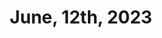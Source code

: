 ---
title: June, 12th, 2023
layout: post
post-image: "https://th.bing.com/th/id/OIP.iBm-ngwfI6fE5f3wmUddngHaEo?pid=ImgDet&rs=1"
description: What I did on June, 12th, 2023
tags:
- Code
- Blog
- Work
---